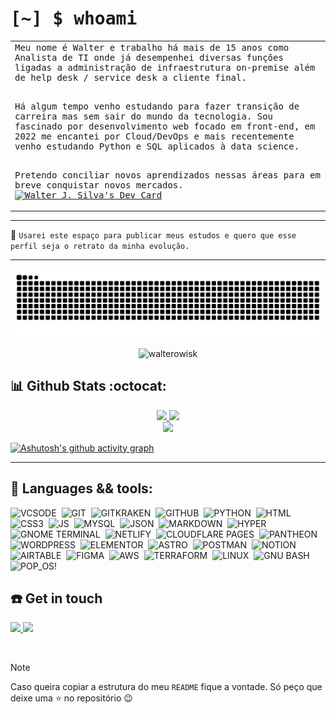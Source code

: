 
# <samp>[~] $ whoami</samp>

  
<table style="width: 100%;">
    <tr>
        <td>
            <div style="display: flex; align-items: center;">
                <samp style="font-family: monospace;">Meu nome é Walter e trabalho há mais de 15 anos como Analista de TI onde já desempenhei diversas funções ligadas a administração de infraestrutura on-premise além de help desk / service desk a cliente final.<br><br>

Há algum tempo venho estudando para fazer transição de carreira mas sem sair do mundo da tecnologia. Sou fascinado por desenvolvimento web focado em front-end, em 2022 me encantei por Cloud/DevOps e mais recentemente venho estudando Python e SQL aplicados à data science.<br><br>

Pretendo conciliar novos aprendizados nessas áreas para em breve conquistar novos mercados.
</samp>
                <span style="margin-left: 8px;"></span>
                <a
                    href="https://app.daily.dev/walterowisk"><img src="https://api.daily.dev/devcards/59516b7dc0c940148610015a2a017bfc.png?r=ou9" width="260" alt="Walter J. Silva's Dev Card"/></a>
            </div>
        </td>
    </tr>
</table>

  

---

  

:rocket: `Usarei este espaço para publicar meus estudos e quero que esse perfil seja o retrato da minha evolução.`

  

---

<div  class="snake"  align="center">
<picture>
  <source media="(prefers-color-scheme: dark)" srcset="https://raw.githubusercontent.com/walterowisk/walterowisk/output/github-contribution-grid-snake-dark.svg">
  <source media="(prefers-color-scheme: light)" srcset="https://raw.githubusercontent.com/walterowisk/walterowisk/output/github-contribution-grid-snake.svg">
  <img alt="github contribution grid snake animation" src="https://raw.githubusercontent.com/walterowisk/walterowisk/output/github-contribution-grid-snake.svg">
</picture>
</div>

<p  class="Profile Views Badge"  align="center"> 
<img  src="https://komarev.com/ghpvc/?username=walterowisk&label=Profile%20views&color=bb9af7&style=for-the-badge"  alt="walterowisk" />

</p>

  

## :bar_chart: Github Stats :octocat:

  

<div  align="center"  style="display: inline_block">

<a  href="https://github.com/walterowisk">

<img  height="180em"  src="https://github-readme-stats.vercel.app/api?username=walterowisk&show_icons=true&theme=tokyonight&include_all_commits=true&count_private=true&hide_border=true&border_radius="/>

<img  height="180em"  src="https://github-readme-stats.vercel.app/api/top-langs/?username=walterowisk&layout=compact&langs_count=8&theme=tokyonight&hide_border=true&border_radius="/>

</div>

  

<div  align="center"  style="display: inline_block">

<a  href="https://git.io/streak-stats">

<img height="220em" src="https://streak-stats.demolab.com/?user=walterowisk&theme=tokyonight&hide_border=true&border_radius="/>

</div>

  

<div>

  

[![Ashutosh's github activity graph](https://github-readme-activity-graph.vercel.app/graph?username=walterowisk&bg_color=1a1b27&color=be91f2&line=628fdb&point=57bdad&area=true&hide_border=true)](https://github.com/ashutosh00710/github-readme-activity-graph)

  

</div>

  

---

  

## :wrench: Languages && tools:

  
![VCSODE](https://img.shields.io/badge/Visual%20Studio%20Code-007ACC.svg?style=for-the-badge&logo=Visual-Studio-Code&logoColor=white)&nbsp;
![GIT](https://img.shields.io/badge/Git-F05032.svg?style=for-the-badge&logo=Git&logoColor=white)&nbsp;
![GITKRAKEN](https://img.shields.io/badge/GitKraken-179287.svg?style=for-the-badge&logo=GitKraken&logoColor=white)&nbsp;
![GITHUB](https://img.shields.io/badge/GitHub-181717.svg?style=for-the-badge&logo=GitHub&logoColor=white)&nbsp;
![PYTHON](https://img.shields.io/badge/Python-3776AB.svg?style=for-the-badge&logo=Python&logoColor=white)&nbsp;
![HTML](https://img.shields.io/badge/HTML5-E34F26.svg?style=for-the-badge&logo=HTML5&logoColor=white)&nbsp;
![CSS3](https://img.shields.io/badge/CSS3-1572B6.svg?style=for-the-badge&logo=CSS3&logoColor=white)&nbsp;
![JS](https://img.shields.io/badge/JavaScript-F7DF1E.svg?style=for-the-badge&logo=JavaScript&logoColor=black)&nbsp;
![MYSQL](https://img.shields.io/badge/MySQL-4479A1.svg?style=for-the-badge&logo=MySQL&logoColor=white)&nbsp;
![JSON](https://img.shields.io/badge/JSON-000000.svg?style=for-the-badge&logo=JSON&logoColor=white)&nbsp;
![MARKDOWN](https://img.shields.io/badge/Markdown-000000.svg?style=for-the-badge&logo=Markdown&logoColor=white)&nbsp;
![HYPER](https://img.shields.io/badge/Hyper-000000.svg?style=for-the-badge&logo=Hyper&logoColor=white)&nbsp;
![GNOME TERMINAL](https://img.shields.io/badge/GNOME%20Terminal-241F31.svg?style=for-the-badge&logo=GNOME-Terminal&logoColor=white)&nbsp;
![NETLIFY](https://img.shields.io/badge/Netlify-00C7B7.svg?style=for-the-badge&logo=Netlify&logoColor=white)&nbsp;
![CLOUDFLARE PAGES](https://img.shields.io/badge/Cloudflare%20Pages-F38020.svg?style=for-the-badge&logo=Cloudflare-Pages&logoColor=white)&nbsp;
![PANTHEON](https://img.shields.io/badge/Pantheon-FFDC28.svg?style=for-the-badge&logo=Pantheon&logoColor=black)&nbsp;
![WORDPRESS](https://img.shields.io/badge/WordPress-21759B.svg?style=for-the-badge&logo=WordPress&logoColor=white)&nbsp;
![ELEMENTOR](https://img.shields.io/badge/Elementor-92003B.svg?style=for-the-badge&logo=Elementor&logoColor=white)&nbsp;
![ASTRO](https://img.shields.io/badge/Astro-FF5D01.svg?style=for-the-badge&logo=Astro&logoColor=white)&nbsp;
![POSTMAN](https://img.shields.io/badge/Postman-FF6C37.svg?style=for-the-badge&logo=Postman&logoColor=white)&nbsp;
![NOTION](https://img.shields.io/badge/Notion-000000.svg?style=for-the-badge&logo=Notion&logoColor=white)&nbsp;
![AIRTABLE](https://img.shields.io/badge/Airtable-18BFFF.svg?style=for-the-badge&logo=Airtable&logoColor=white)&nbsp;
![FIGMA](https://img.shields.io/badge/Figma-F24E1E.svg?style=for-the-badge&logo=Figma&logoColor=white)&nbsp;
![AWS](https://img.shields.io/badge/Amazon%20AWS-232F3E.svg?style=for-the-badge&logo=Amazon-AWS&logoColor=white)&nbsp;
![TERRAFORM](https://img.shields.io/badge/Terraform-7B42BC.svg?style=for-the-badge&logo=Terraform&logoColor=white)&nbsp;
![LINUX](https://img.shields.io/badge/Linux-FCC624.svg?style=for-the-badge&logo=Linux&logoColor=black)&nbsp;
![GNU BASH](https://img.shields.io/badge/GNU%20Bash-4EAA25.svg?style=for-the-badge&logo=GNU-Bash&logoColor=white)&nbsp;
![POP_OS!](https://img.shields.io/badge/Pop!_OS-48B9C7.svg?style=for-the-badge&logo=Pop!_OS&logoColor=white)&nbsp;

  

## :phone: Get in touch
 
<div>

<a  href  =  "mailto:walter4web@gmail.com"><img  src="https://img.shields.io/badge/Gmail-EA4335.svg?style=for-the-badge&logo=Gmail&logoColor=white"  target="_blank">
</a>
<a  href="https://www.linkedin.com/in/walter-silva"  target="_blank"><img  src="https://img.shields.io/badge/-LinkedIn-%230077B5?style=for-the-badge&logo=linkedin&logoColor=white"  target="_blank">
</a>

</div>

<br>

> [!NOTE]
> Caso queira copiar a estrutura do meu `README` fique a vontade. Só peço que deixe uma :star: no repositório :wink:
